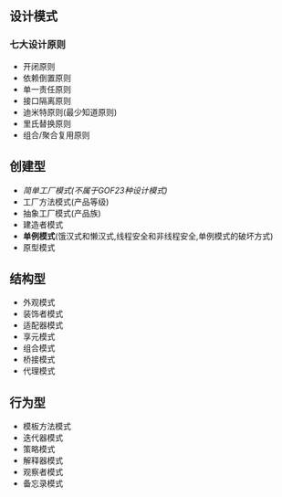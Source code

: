 ## 设计模式
### 七大设计原则
* 开闭原则
* 依赖倒置原则
* 单一责任原则
* 接口隔离原则
* 迪米特原则(最少知道原则)
* 里氏替换原则
* 组合/聚合复用原则

## 创建型
* _简单工厂模式(不属于GOF23种设计模式)_
* 工厂方法模式(产品等级)
* 抽象工厂模式(产品族)
* 建造者模式
* **单例模式**(饿汉式和懒汉式,线程安全和非线程安全,单例模式的破坏方式)
* 原型模式
## 结构型
* 外观模式
* 装饰者模式
* 适配器模式
* 享元模式
* 组合模式
* 桥接模式
* 代理模式
## 行为型
* 模板方法模式
* 迭代器模式
* 策略模式
* 解释器模式
* 观察者模式
* 备忘录模式


